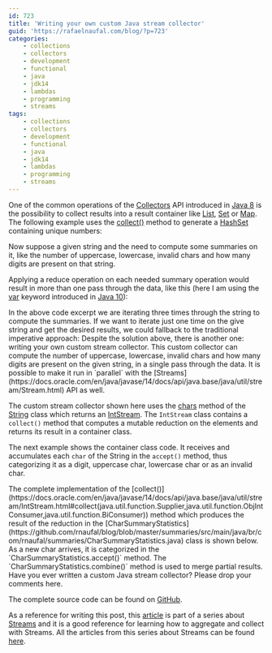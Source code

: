 ```yaml
---
id: 723
title: 'Writing your own custom Java stream collector'
guid: 'https://rafaelnaufal.com/blog/?p=723'
categories:
    - collections
    - collectors
    - development
    - functional
    - java
    - jdk14
    - lambdas
    - programming
    - streams
tags:
    - collections
    - collectors
    - development
    - functional
    - java
    - jdk14
    - lambdas
    - programming
    - streams
---
```


One of the common operations of the [Collectors](https://docs.oracle.com/en/java/javase/14/docs/api/java.base/java/util/stream/Collectors.html) API introduced in [Java 8](http://www.oracle.com/technetwork/pt/java/javase/downloads/jdk8-downloads-2133151.html) is the possibility to collect results into a result container like [List](https://docs.oracle.com/en/java/javase/14/docs/api/java.base/java/util/List.html), [Set](https://docs.oracle.com/en/java/javase/14/docs/api/java.base/java/util/Set.html) or [Map](https://docs.oracle.com/en/java/javase/14/docs/api/java.base/java/util/Map.html). The following example uses the [collect()](https://docs.oracle.com/en/java/javase/14/docs/api/java.base/java/util/stream/IntStream.html#collect(java.util.function.Supplier,java.util.function.ObjIntConsumer,java.util.function.BiConsumer)) method to generate a [HashSet](https://docs.oracle.com/en/java/javase/14/docs/api/java.base/java/util/HashSet.html) containing unique numbers:

<script src="https://gist.github.com/rnaufal/98eb7b5c29f7bae46612158ea3b1c934.js"></script>Now suppose a given string and the need to compute some summaries on it, like the number of uppercase, lowercase, invalid chars and how many digits are present on that string.

Applying a reduce operation on each needed summary operation would result in more than one pass through the data, like this (here I am using the [var](https://developer.oracle.com/java/jdk-10-local-variable-type-inference.html) keyword introduced in [Java 10](https://www.oracle.com/java/technologies/java-archive-javase10-downloads.html)):

<script src="https://gist.github.com/rnaufal/ea6d58f6a609305e3835f2d9cf2fade7.js"></script>In the above code excerpt we are iterating three times through the string to compute the summaries. If we want to iterate just one time on the give string and get the desired results, we could fallback to the traditional imperative approach:

<script src="https://gist.github.com/rnaufal/69202d997e61dea7fead4d23a1ad299c.js"></script>Despite the solution above, there is another one: writing your own custom stream collector. This custom collector can compute the number of uppercase, lowercase, invalid chars and how many digits are present on the given string, in a single pass through the data. It is possible to make it run in `parallel` with the [Streams](https://docs.oracle.com/en/java/javase/14/docs/api/java.base/java/util/stream/Stream.html) API as well.

The custom stream collector shown here uses the [chars](https://docs.oracle.com/en/java/javase/14/docs/api/java.base/java/lang/String.html#chars()) method of the [String](https://docs.oracle.com/en/java/javase/14/docs/api/java.base/java/lang/String.html) class which returns an [IntStream](https://docs.oracle.com/en/java/javase/14/docs/api/java.base/java/util/stream/IntStream.html). The `IntStream` class contains a `collect()` method that computes a mutable reduction on the elements and returns its result in a container class.

The next example shows the container class code. It receives and accumulates each `char` of the String in the `accept()` method, thus categorizing it as a digit, uppercase char, lowercase char or as an invalid char.

<script src="https://gist.github.com/rnaufal/cfaadb809840c2408297a9c44e948287.js"></script>The complete implementation of the [collect()](https://docs.oracle.com/en/java/javase/14/docs/api/java.base/java/util/stream/IntStream.html#collect(java.util.function.Supplier,java.util.function.ObjIntConsumer,java.util.function.BiConsumer)) method which produces the result of the reduction in the [CharSummaryStatistics](https://github.com/rnaufal/blog/blob/master/summaries/src/main/java/br/com/rnaufal/summaries/CharSummaryStatistics.java) class is shown below. As a new char arrives, it is categorized in the `CharSummaryStatistics.accept()` method. The `CharSummaryStatistics.combine()` method is used to merge partial results.

<script src="https://gist.github.com/rnaufal/008e3fe2b338006c3ca2bce0025f76f7.js"></script>Have you ever written a custom Java stream collector? Please drop your comments here.

The complete source code can be found on [GitHub](https://github.com/rnaufal/blog/tree/master/summaries).

As a reference for writing this post, this [article](https://developer.ibm.com/articles/j-java-streams-2-brian-goetz/) is part of a series about [Streams](https://docs.oracle.com/en/java/javase/14/docs/api/java.base/java/util/stream/Stream.html) and it is a good reference for learning how to aggregate and collect with Streams. All the articles from this series about Streams can be found [here](https://developer.ibm.com/series/java-streams/).